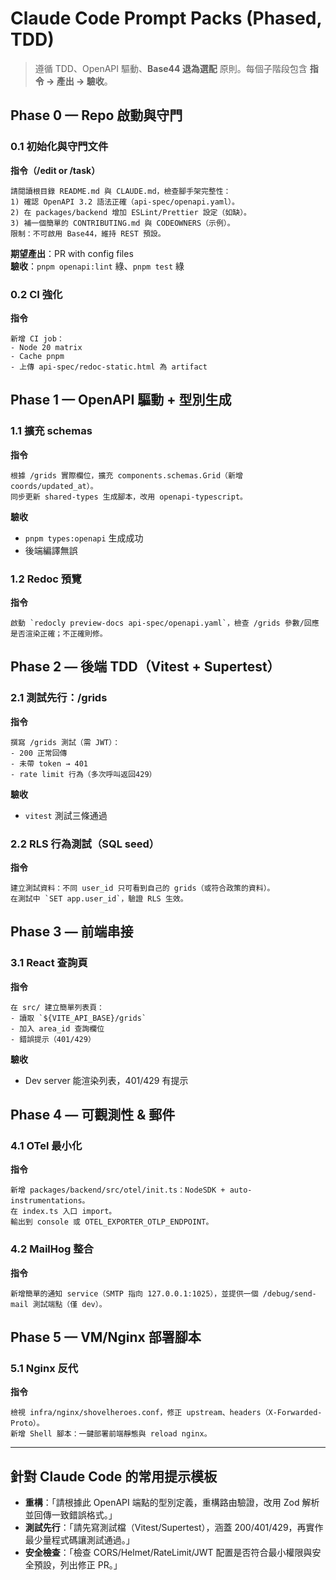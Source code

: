 # Claude Code Prompt Packs (Phased, TDD)

> 遵循 TDD、OpenAPI 驅動、**Base44 退為選配** 原則。每個子階段包含 **指令 → 產出 → 驗收**。

## Phase 0 — Repo 啟動與守門
### 0.1 初始化與守門文件
**指令（/edit or /task）**
```
請閱讀根目錄 README.md 與 CLAUDE.md，檢查腳手架完整性：
1) 確認 OpenAPI 3.2 語法正確（api-spec/openapi.yaml）。
2) 在 packages/backend 增加 ESLint/Prettier 設定（如缺）。
3) 補一個簡單的 CONTRIBUTING.md 與 CODEOWNERS（示例）。
限制：不可啟用 Base44，維持 REST 預設。
```
**期望產出**：PR with config files  
**驗收**：`pnpm openapi:lint` 綠、`pnpm test` 綠

### 0.2 CI 強化
**指令**
```
新增 CI job：
- Node 20 matrix
- Cache pnpm
- 上傳 api-spec/redoc-static.html 為 artifact
```

## Phase 1 — OpenAPI 驅動 + 型別生成
### 1.1 擴充 schemas
**指令**
```
根據 /grids 實際欄位，擴充 components.schemas.Grid（新增 coords/updated_at）。
同步更新 shared-types 生成腳本，改用 openapi-typescript。
```
**驗收**
- `pnpm types:openapi` 生成成功
- 後端編譯無誤

### 1.2 Redoc 預覽
**指令**
```
啟動 `redocly preview-docs api-spec/openapi.yaml`，檢查 /grids 參數/回應是否渲染正確；不正確則修。
```

## Phase 2 — 後端 TDD（Vitest + Supertest）
### 2.1 測試先行：/grids
**指令**
```
撰寫 /grids 測試（需 JWT）：
- 200 正常回傳
- 未帶 token → 401
- rate limit 行為（多次呼叫返回429）
```
**驗收**
- `vitest` 測試三條通過

### 2.2 RLS 行為測試（SQL seed）
**指令**
```
建立測試資料：不同 user_id 只可看到自己的 grids（或符合政策的資料）。
在測試中 `SET app.user_id`，驗證 RLS 生效。
```

## Phase 3 — 前端串接
### 3.1 React 查詢頁
**指令**
```
在 src/ 建立簡單列表頁：
- 讀取 `${VITE_API_BASE}/grids`
- 加入 area_id 查詢欄位
- 錯誤提示（401/429）
```
**驗收**
- Dev server 能渲染列表，401/429 有提示

## Phase 4 — 可觀測性 & 郵件
### 4.1 OTel 最小化
**指令**
```
新增 packages/backend/src/otel/init.ts：NodeSDK + auto-instrumentations。
在 index.ts 入口 import。
輸出到 console 或 OTEL_EXPORTER_OTLP_ENDPOINT。
```

### 4.2 MailHog 整合
**指令**
```
新增簡單的通知 service（SMTP 指向 127.0.0.1:1025），並提供一個 /debug/send-mail 測試端點（僅 dev）。
```

## Phase 5 — VM/Nginx 部署腳本
### 5.1 Nginx 反代
**指令**
```
檢視 infra/nginx/shovelheroes.conf，修正 upstream、headers（X-Forwarded-Proto）。
新增 Shell 腳本：一鍵部署前端靜態與 reload nginx。
```

---

## 針對 Claude Code 的常用提示模板
- **重構**：「請根據此 OpenAPI 端點的型別定義，重構路由驗證，改用 Zod 解析並回傳一致錯誤格式。」
- **測試先行**：「請先寫測試檔（Vitest/Supertest），涵蓋 200/401/429，再實作最少量程式碼讓測試通過。」
- **安全檢查**：「檢查 CORS/Helmet/RateLimit/JWT 配置是否符合最小權限與安全預設，列出修正 PR。」
